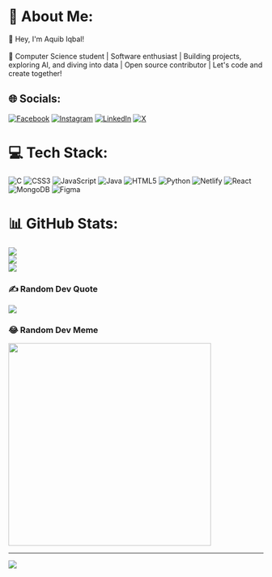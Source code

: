 # 💫 About Me:
👋 Hey, I'm Aquib Iqbal!<br><br>🚀 Computer Science student | Software enthusiast | Building projects, exploring AI, and diving into data | Open source contributor | Let's code and create together!


## 🌐 Socials:
[![Facebook](https://img.shields.io/badge/Facebook-%231877F2.svg?logo=Facebook&logoColor=white)](https://facebook.com/aquibiqbal6546) [![Instagram](https://img.shields.io/badge/Instagram-%23E4405F.svg?logo=Instagram&logoColor=white)](https://instagram.com/aquib.iqbal) [![LinkedIn](https://img.shields.io/badge/LinkedIn-%230077B5.svg?logo=linkedin&logoColor=white)](https://linkedin.com/in/aquibiqbal65) [![X](https://img.shields.io/badge/X-black.svg?logo=X&logoColor=white)](https://x.com/aquib_lqbal) 

# 💻 Tech Stack:
![C](https://img.shields.io/badge/c-%2300599C.svg?style=for-the-badge&logo=c&logoColor=white) ![CSS3](https://img.shields.io/badge/css3-%231572B6.svg?style=for-the-badge&logo=css3&logoColor=white) ![JavaScript](https://img.shields.io/badge/javascript-%23323330.svg?style=for-the-badge&logo=javascript&logoColor=%23F7DF1E) ![Java](https://img.shields.io/badge/java-%23ED8B00.svg?style=for-the-badge&logo=openjdk&logoColor=white) ![HTML5](https://img.shields.io/badge/html5-%23E34F26.svg?style=for-the-badge&logo=html5&logoColor=white) ![Python](https://img.shields.io/badge/python-3670A0?style=for-the-badge&logo=python&logoColor=ffdd54) ![Netlify](https://img.shields.io/badge/netlify-%23000000.svg?style=for-the-badge&logo=netlify&logoColor=#00C7B7) ![React](https://img.shields.io/badge/react-%2320232a.svg?style=for-the-badge&logo=react&logoColor=%2361DAFB) ![MongoDB](https://img.shields.io/badge/MongoDB-%234ea94b.svg?style=for-the-badge&logo=mongodb&logoColor=white) ![Figma](https://img.shields.io/badge/figma-%23F24E1E.svg?style=for-the-badge&logo=figma&logoColor=white)
# 📊 GitHub Stats:
![](https://github-readme-stats.vercel.app/api?username=aquibiqbal65&theme=dark&hide_border=false&include_all_commits=true&count_private=true)<br/>
![](https://github-readme-streak-stats.herokuapp.com/?user=aquibiqbal65&theme=dark&hide_border=false)<br/>
![](https://github-readme-stats.vercel.app/api/top-langs/?username=aquibiqbal65&theme=dark&hide_border=false&include_all_commits=true&count_private=true&layout=compact)

### ✍️ Random Dev Quote
![](https://quotes-github-readme.vercel.app/api?type=horizontal&theme=merko)

### 😂 Random Dev Meme
<img src='https://randommeme-five.vercel.app/' style="height: 400px;"/>

---
[![](https://visitcount.itsvg.in/api?id=aquibiqbal65&icon=0&color=0)](https://visitcount.itsvg.in)

<!-- Proudly created with GPRM ( https://gprm.itsvg.in ) -->
